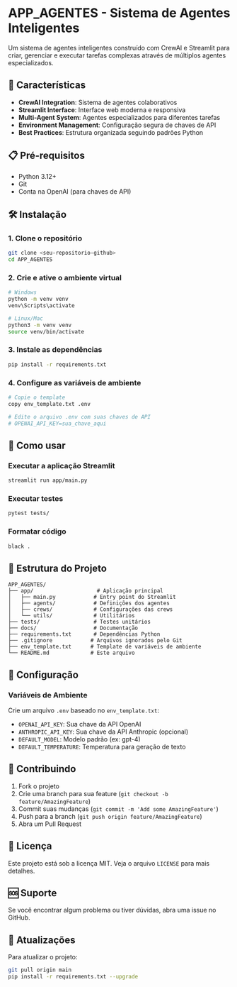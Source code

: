 # APP_AGENTES - Sistema de Agentes Inteligentes

Um sistema de agentes inteligentes construído com CrewAI e Streamlit para criar, gerenciar e executar tarefas complexas através de múltiplos agentes especializados.

## 🚀 Características

- **CrewAI Integration**: Sistema de agentes colaborativos
- **Streamlit Interface**: Interface web moderna e responsiva
- **Multi-Agent System**: Agentes especializados para diferentes tarefas
- **Environment Management**: Configuração segura de chaves de API
- **Best Practices**: Estrutura organizada seguindo padrões Python

## 📋 Pré-requisitos

- Python 3.12+
- Git
- Conta na OpenAI (para chaves de API)

## 🛠️ Instalação

### 1. Clone o repositório
```bash
git clone <seu-repositorio-github>
cd APP_AGENTES
```

### 2. Crie e ative o ambiente virtual
```bash
# Windows
python -m venv venv
venv\Scripts\activate

# Linux/Mac
python3 -m venv venv
source venv/bin/activate
```

### 3. Instale as dependências
```bash
pip install -r requirements.txt
```

### 4. Configure as variáveis de ambiente
```bash
# Copie o template
copy env_template.txt .env

# Edite o arquivo .env com suas chaves de API
# OPENAI_API_KEY=sua_chave_aqui
```

## 🚀 Como usar

### Executar a aplicação Streamlit
```bash
streamlit run app/main.py
```

### Executar testes
```bash
pytest tests/
```

### Formatar código
```bash
black .
```

## 📁 Estrutura do Projeto

```
APP_AGENTES/
├── app/                    # Aplicação principal
│   ├── main.py            # Entry point do Streamlit
│   ├── agents/            # Definições dos agentes
│   ├── crews/             # Configurações das crews
│   └── utils/             # Utilitários
├── tests/                 # Testes unitários
├── docs/                  # Documentação
├── requirements.txt       # Dependências Python
├── .gitignore            # Arquivos ignorados pelo Git
├── env_template.txt      # Template de variáveis de ambiente
└── README.md             # Este arquivo
```

## 🔧 Configuração

### Variáveis de Ambiente

Crie um arquivo `.env` baseado no `env_template.txt`:

- `OPENAI_API_KEY`: Sua chave da API OpenAI
- `ANTHROPIC_API_KEY`: Sua chave da API Anthropic (opcional)
- `DEFAULT_MODEL`: Modelo padrão (ex: gpt-4)
- `DEFAULT_TEMPERATURE`: Temperatura para geração de texto

## 🤝 Contribuindo

1. Fork o projeto
2. Crie uma branch para sua feature (`git checkout -b feature/AmazingFeature`)
3. Commit suas mudanças (`git commit -m 'Add some AmazingFeature'`)
4. Push para a branch (`git push origin feature/AmazingFeature`)
5. Abra um Pull Request

## 📝 Licença

Este projeto está sob a licença MIT. Veja o arquivo `LICENSE` para mais detalhes.

## 🆘 Suporte

Se você encontrar algum problema ou tiver dúvidas, abra uma issue no GitHub.

## 🔄 Atualizações

Para atualizar o projeto:

```bash
git pull origin main
pip install -r requirements.txt --upgrade
``` 